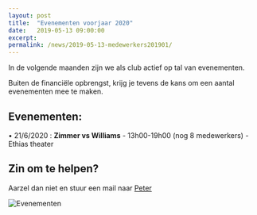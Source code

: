 ```yaml
---
layout: post
title:  "Evenementen voorjaar 2020"
date:   2019-05-13 09:00:00
excerpt: 
permalink: /news/2019-05-13-medewerkers201901/
---
```


In de volgende maanden zijn we als club actief op tal van evenementen.

Buiten de financiële opbrengst, krijg je tevens de kans om een aantal evenementen mee te maken.

## Evenementen:

•	21/6/2020 : **Zimmer vs Williams** - 13h00-19h00 (nog 8 medewerkers) - Ethias theater 


## Zin om te helpen?

Aarzel dan niet en stuur een mail naar [Peter](mailto://evenementen@kbbczolder.be)

![Evenementen](/news/img/biertap.jpg)
